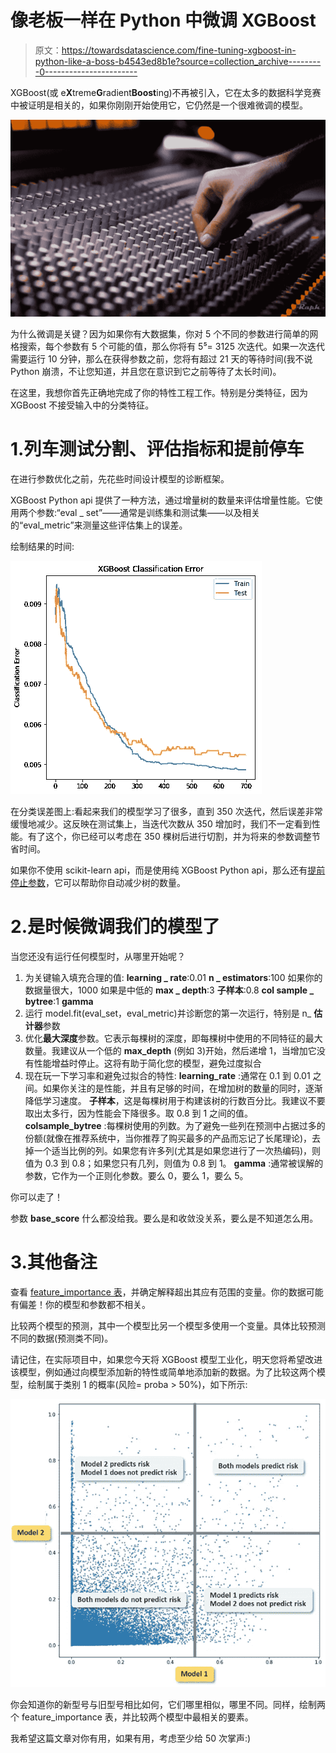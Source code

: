 # 像老板一样在 Python 中微调 XGBoost

> 原文：<https://towardsdatascience.com/fine-tuning-xgboost-in-python-like-a-boss-b4543ed8b1e?source=collection_archive---------0----------------------->

XGBoost(或 e**X**treme**G**radient**Boost**ing)不再被引入，它在太多的数据科学竞赛中被证明是相关的，如果你刚刚开始使用它，它仍然是一个很难微调的模型。

![](img/4918c75ee0ca37c485544492a783037b.png)

为什么微调是关键？因为如果你有大数据集，你对 5 个不同的参数进行简单的网格搜索，每个参数有 5 个可能的值，那么你将有 5⁵= 3125 次迭代。如果一次迭代需要运行 10 分钟，那么在获得参数之前，您将有超过 21 天的等待时间(我不说 Python 崩溃，不让您知道，并且您在意识到它之前等待了太长时间)。

在这里，我想你首先正确地完成了你的特性工程工作。特别是分类特征，因为 XGBoost 不接受输入中的分类特征。

# 1.列车测试分割、评估指标和提前停车

在进行参数优化之前，先花些时间设计模型的诊断框架。

XGBoost Python api 提供了一种方法，通过增量树的数量来评估增量性能。它使用两个参数:“eval _ set”——通常是训练集和测试集——以及相关的“eval_metric”来测量这些评估集上的误差。

绘制结果的时间:

![](img/4f0f2a9dd36c1278ca4ba307ce25cf60.png)

在分类误差图上:看起来我们的模型学习了很多，直到 350 次迭代，然后误差非常缓慢地减少。这反映在测试集上，当迭代次数从 350 增加时，我们不一定看到性能。有了这个，你已经可以考虑在 350 棵树后进行切割，并为将来的参数调整节省时间。

如果你不使用 scikit-learn api，而是使用纯 XGBoost Python api，那么还有[提前停止参数](https://xgboost.readthedocs.io/en/latest/python/python_intro.html#early-stopping)，它可以帮助你自动减少树的数量。

# 2.是时候微调我们的模型了

当您还没有运行任何模型时，从哪里开始呢？

1.  为关键输入填充合理的值:
    **learning _ rate**:0.01
    **n _ estimators**:100 如果你的数据量很大，1000 如果是中低的
    **max _ depth**:3
    **子样本**:0.8
    **col sample _ bytree**:1
    **gamma**
2.  运行 model.fit(eval_set，eval_metric)并诊断您的第一次运行，特别是 n_ **估计器**参数
3.  优化**最大深度**参数。它表示每棵树的深度，即每棵树中使用的不同特征的最大数量。我建议从一个低的 **max_depth** (例如 3)开始，然后递增 1，当增加它没有性能增益时停止。这将有助于简化您的模型，避免过度拟合
4.  现在玩一下学习率和避免过拟合的特性:
    **learning_rate** :通常在 0.1 到 0.01 之间。如果你关注的是性能，并且有足够的时间，在增加树的数量的同时，逐渐降低学习速度。
    **子样本**，这是每棵树用于构建该树的行数百分比。我建议不要取出太多行，因为性能会下降很多。取 0.8 到 1 之间的值。
    **colsample_bytree** :每棵树使用的列数。为了避免一些列在预测中占据过多的份额(就像在推荐系统中，当你推荐了购买最多的产品而忘记了长尾理论)，去掉一个适当比例的列。如果您有许多列(尤其是如果您进行了一次热编码)，则值为 0.3 到 0.8；如果您只有几列，则值为 0.8 到 1。
    **gamma** :通常被误解的参数，它作为一个正则化参数。要么 0，要么 1，要么 5。

你可以走了！

参数 **base_score** 什么都没给我。要么是和收敛没关系，要么是不知道怎么用。

# 3.其他备注

查看 [feature_importance 表](/interpreting-random-forest-and-other-black-box-models-like-xgboost-80f9cc4a3c38)，并确定解释超出其应有范围的变量。你的数据可能有偏差！你的模型和参数都不相关。

比较两个模型的预测，其中一个模型比另一个模型多使用一个变量。具体比较预测不同的数据(预测类不同)。

请记住，在实际项目中，如果您今天将 XGBoost 模型工业化，明天您将希望改进该模型，例如通过向模型添加新的特性或简单地添加新的数据。为了比较这两个模型，绘制属于类别 1 的概率(风险= proba > 50%)，如下所示:

![](img/662b5b6d753a0b51b0b1359b93a7ddcc.png)

你会知道你的新型号与旧型号相比如何，它们哪里相似，哪里不同。同样，绘制两个 feature_importance 表，并比较两个模型中最相关的要素。

我希望这篇文章对你有用，如果有用，考虑至少给 50 次掌声:)